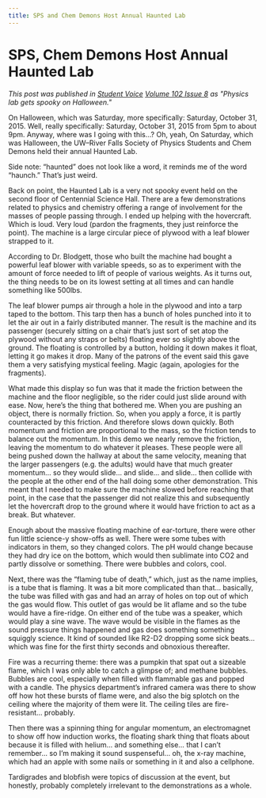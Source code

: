 ```yaml
---
title: SPS and Chem Demons Host Annual Haunted Lab
---
```


# SPS, Chem Demons Host Annual Haunted Lab

*This post was published in [Student Voice](https://uwrfvoice.com) [Volume 102
Issue 8](http://uwrfvoice.com/pdf/151106studentvoice.pdf) as "Physics lab gets
spooky on Halloween."*

On Halloween, which was Saturday, more specifically: Saturday, October 31, 2015.
Well, really specifically: Saturday, October 31, 2015 from 5pm to about 9pm.
Anyway, where was I going with this…? Oh, yeah, On Saturday, which was
Halloween, the UW–River Falls Society of Physics Students and Chem Demons held
their annual Haunted Lab.

Side note: “haunted” does not look like a word, it reminds me of the word
“haunch.” That’s just weird.

Back on point, the Haunted Lab is a very not spooky event held on the second
floor of Centennial Science Hall. There are a few demonstrations related to
physics and chemistry offering a range of involvement for the masses of people
passing through. I ended up helping with the hovercraft. Which is loud. Very
loud (pardon the fragments, they just reinforce the point). The machine is a
large circular piece of plywood with a leaf blower strapped to it.

According to Dr. Blodgett, those who built the machine had bought a powerful
leaf blower with variable speeds, so as to experiment with the amount of force
needed to lift of people of various weights. As it turns out, the thing needs to
be on its lowest setting at all times and can handle something like 500lbs.

The leaf blower pumps air through a hole in the plywood and into a tarp taped to
the bottom. This tarp then has a bunch of holes punched into it to let the air
out in a fairly distributed manner. The result is the machine and its passenger
(securely sitting on a chair that’s just sort of set atop the plywood without
any straps or belts) floating ever so slightly above the ground. The floating is
controlled by a button, holding it down makes it float, letting it go makes it
drop. Many of the patrons of the event said this gave them a very satisfying
mystical feeling. Magic (again, apologies for the fragments).

What made this display so fun was that it made the friction between the machine
and the floor negligible, so the rider could just slide around with ease. Now,
here’s the thing that bothered me. When you are pushing an object, there is
normally friction. So, when you apply a force, it is partly counteracted by this
friction. And therefore slows down quickly. Both momentum and friction are
proportional to the mass, so the friction tends to balance out the momentum. In
this demo we nearly remove the friction, leaving the momentum to do whatever it
pleases. These people were all being pushed down the hallway at about the same
velocity, meaning that the larger passengers (e.g. the adults) would have that
much greater momentum… so they would slide… and slide… and slide… then collide
with the people at the other end of the hall doing some other demonstration.
This meant that I needed to make sure the machine slowed before reaching that
point, in the case that the passenger did not realize this and subsequently let
the hovercraft drop to the ground where it would have friction to act as a
break. But whatever.

Enough about the massive floating machine of ear-torture, there were other fun
little science-y show-offs as well. There were some tubes with indicators in
them, so they changed colors. The pH would change because they had dry ice on
the bottom, which would then sublimate into CO2 and partly dissolve or
something. There were bubbles and colors, cool.

Next, there was the “flaming tube of death,” which, just as the name implies, is
a tube that is flaming. It was a bit more complicated than that… basically, the
tube was filled with gas and had an array of holes on top out of which the gas
would flow. This outlet of gas would be lit aflame and so the tube would have a
fire-ridge. On either end of the tube was a speaker, which would play a sine
wave. The wave would be visible in the flames as the sound pressure things
happened and gas does something something squiggly science. It kind of sounded
like R2-D2 dropping some sick beats… which was fine for the first thirty seconds
and obnoxious thereafter.

Fire was a recurring theme: there was a pumpkin that spat out a sizeable flame,
which I was only able to catch a glimpse of; and methane bubbles. Bubbles are
cool, especially when filled with flammable gas and popped with a candle. The
physics department’s infrared camera was there to show off how hot these bursts
of flame were, and also the big splotch on the ceiling where the majority of
them were lit. The ceiling tiles are fire-resistant… probably.

Then there was a spinning thing for angular momentum, an electromagnet to show
off how induction works, the floating shark thing that floats about because it
is filled with helium… and something else… that I can’t remember… so I’m making
it sound suspenseful… oh, the x-ray machine, which had an apple with some nails
or something in it and also a cellphone.

Tardigrades and blobfish were topics of discussion at the event, but honestly,
probably completely irrelevant to the demonstrations as a whole.
